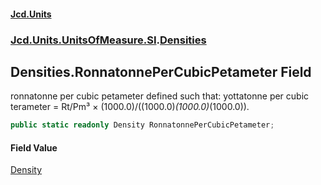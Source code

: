 #### [Jcd.Units](index.md 'index')

### [Jcd.Units.UnitsOfMeasure.SI](Jcd.Units.UnitsOfMeasure.SI.md 'Jcd.Units.UnitsOfMeasure.SI').[Densities](Densities.md 'Jcd.Units.UnitsOfMeasure.SI.Densities')

## Densities.RonnatonnePerCubicPetameter Field

ronnatonne per cubic petameter defined such that: yottatonne per cubic terameter = Rt/Pm³ ×
(1000.0)/((1000.0)*(1000.0)*(1000.0)).

```csharp
public static readonly Density RonnatonnePerCubicPetameter;
```

#### Field Value

[Density](Density.md 'Jcd.Units.UnitTypes.Density')